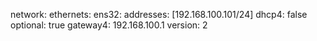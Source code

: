 network:
  ethernets:
    ens32:
      addresses: [192.168.100.101/24] 
      dhcp4: false
      optional: true
      gateway4: 192.168.100.1
  version: 2
